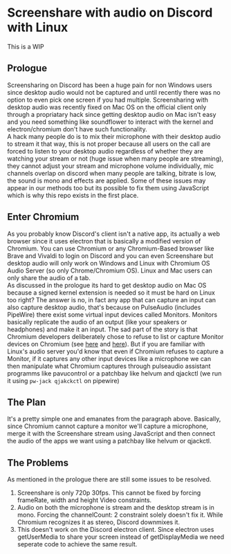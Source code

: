 # Screenshare with audio on Discord with Linux
This is a WIP

## Prologue
Screensharing on Discord has been a huge pain for non Windows users since desktop audio would not be captured and until recently there was no option to even pick one screen if you had multiple. Screensharing with desktop audio was recently fixed on Mac OS on the official client only through a propriatary hack since getting desktop audio on Mac isn't easy and you need something like soundflower to interact with the kernel and electron/chromium don't have such functionality.<br>
A hack many people do is to mix their microphone with their desktop audio to stream it that way, this is not proper because all users on the call are forced to listen to your desktop audio regardless of whether they are watching your stream or not (huge issue when many people are streaming), they cannot adjust your stream and microphone volume individually, mic channels overlap on discord when many people are talking, bitrate is low, the sound is mono and effects are applied. Some of these issues may appear in our methods too but its possible to fix them using JavaScript which is why this repo exists in the first place.

## Enter Chromium
As you probably know Discord's client isn't a native app, its actually a web browser since it uses electron that is basically a modified version of Chromium. You can use Chromium or any Chromium-Based browser like Brave and Vivaldi to login on Discord and you can even Screenshare but desktop audio will only work on Windows and Linux with Chromium OS Audio Server (so only Chrome/Chromium OS). Linux and Mac users can only share the audio of a tab.<br>
As discussed in the prologue its hard to get desktop audio on Mac OS because a signed kernel extension is needed so it must be hard on Linux too right? The answer is no, in fact any app that can capture an input can also capture desktop audio, that's because on PulseAudio (includes PipeWire) there exist some virtual input devices called Monitors. Monitors basically replicate the audio of an output (like your speakers or headphones) and make it an input. The sad part of the story is that Chromium developers deliberately chose to refuse to list or capture Monitor devices on Chromium (see [here](https://bugs.chromium.org/p/chromium/issues/detail?id=931749) and [here](https://chromium.googlesource.com/chromium/src/+/4519c32f528e079f25cb2afc594ecf625f943782)). But if you are familiar with Linux's audio server you'd know that even if Chromium refuses to capture a Monitor, if it captures any other input devices like a microphone we can then manipulate what Chromium captures through pulseaudio assistant programms like pavucontrol or a patchbay like helvum and qjackctl (we run it using `pw-jack qjakckctl` on pipewire)

## The Plan
It's a pretty simple one and emanates from the paragraph above. Basically, since Chromium cannot capture a monitor we'll capture a microphone, merge it with the Screenshare stream using JavaScript and then connect the audio of the apps we want using a patchbay like helvum or qjackctl.

## The Problems
As mentioned in the prologue there are still some issues to be resolved.
1. Screenshare is only 720p 30fps. This cannot be fixed by forcing frameRate, width and height Video constraints.
2. Audio on both the microphone is stream and the desktop stream is in mono. Forcing the channelCount: 2 constraint solely doesn't fix it. While Chromium recognizes it as stereo, Discord downmixes it.
3. This doesn't work on the Discord electron client. Since electron uses getUserMedia to share your screen instead of getDisplayMedia we need seperate code to achieve the same result.

